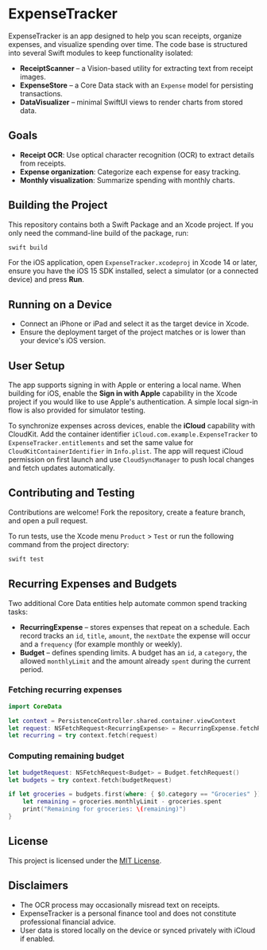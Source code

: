 # ExpenseTracker

ExpenseTracker is an app designed to help you scan receipts, organize expenses, and visualize spending over time. The code base is structured into several Swift modules to keep functionality isolated:

- **ReceiptScanner** – a Vision-based utility for extracting text from receipt images.
- **ExpenseStore** – a Core Data stack with an `Expense` model for persisting transactions.
- **DataVisualizer** – minimal SwiftUI views to render charts from stored data.

## Goals

- **Receipt OCR**: Use optical character recognition (OCR) to extract details from receipts.
- **Expense organization**: Categorize each expense for easy tracking.
- **Monthly visualization**: Summarize spending with monthly charts.

## Building the Project

This repository contains both a Swift Package and an Xcode project. If you only
need the command-line build of the package, run:

```bash
swift build
```

For the iOS application, open `ExpenseTracker.xcodeproj` in Xcode 14 or later,
ensure you have the iOS 15 SDK installed, select a simulator (or a connected
device) and press **Run**.

## Running on a Device

- Connect an iPhone or iPad and select it as the target device in Xcode.
- Ensure the deployment target of the project matches or is lower than your device's iOS version.

## User Setup

The app supports signing in with Apple or entering a local name. When building for iOS, enable the **Sign in with Apple** capability in the Xcode project if you would like to use Apple's authentication. A simple local sign-in flow is also provided for simulator testing.

To synchronize expenses across devices, enable the **iCloud** capability with CloudKit. Add the container identifier `iCloud.com.example.ExpenseTracker` to `ExpenseTracker.entitlements` and set the same value for `CloudKitContainerIdentifier` in `Info.plist`. The app will request iCloud permission on first launch and use `CloudSyncManager` to push local changes and fetch updates automatically.

## Contributing and Testing

Contributions are welcome! Fork the repository, create a feature branch, and open a pull request.

To run tests, use the Xcode menu `Product` > `Test` or run the following command from the project directory:
```bash
swift test
```

## Recurring Expenses and Budgets

Two additional Core Data entities help automate common spend tracking tasks:

- **RecurringExpense** – stores expenses that repeat on a schedule. Each record
  tracks an `id`, `title`, `amount`, the `nextDate` the expense will occur and
  a `frequency` (for example monthly or weekly).
- **Budget** – defines spending limits. A budget has an `id`, a `category`, the
  allowed `monthlyLimit` and the amount already `spent` during the current
  period.

### Fetching recurring expenses

```swift
import CoreData

let context = PersistenceController.shared.container.viewContext
let request: NSFetchRequest<RecurringExpense> = RecurringExpense.fetchRequest()
let recurring = try context.fetch(request)
```

### Computing remaining budget

```swift
let budgetRequest: NSFetchRequest<Budget> = Budget.fetchRequest()
let budgets = try context.fetch(budgetRequest)

if let groceries = budgets.first(where: { $0.category == "Groceries" }) {
    let remaining = groceries.monthlyLimit - groceries.spent
    print("Remaining for groceries: \(remaining)")
}
```


## License

This project is licensed under the [MIT License](LICENSE).


## Disclaimers

- The OCR process may occasionally misread text on receipts.
- ExpenseTracker is a personal finance tool and does not constitute professional financial advice.
- User data is stored locally on the device or synced privately with iCloud if enabled.
